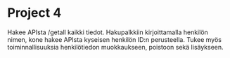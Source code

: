 # Project 4
Hakee APIsta /getall kaikki tiedot. Hakupalkkiin kirjoittamalla henkilön nimen, kone hakee APIsta kyseisen henkilön ID:n perusteella. Tukee myös toiminnallisuuksia henkilötiedon muokkaukseen, poistoon sekä lisäykseen.